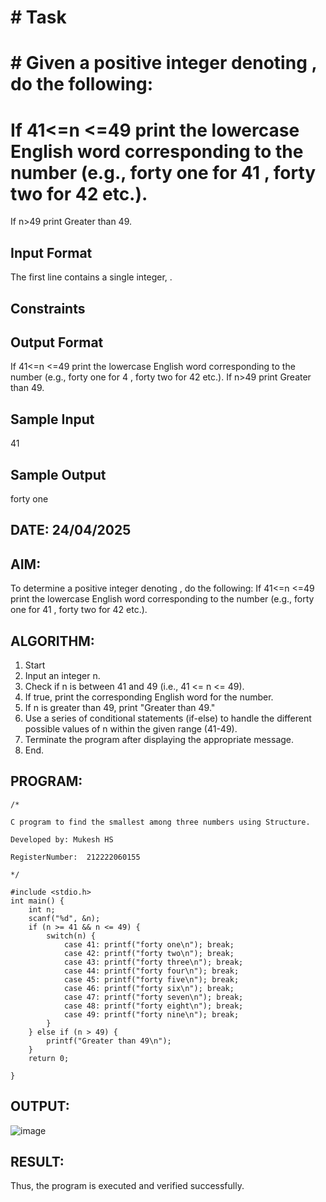 # # Task

# # Given a positive integer denoting , do the following:

# If  41<=n <=49 print the lowercase English word corresponding to the number (e.g., forty one for 41 , forty two for 42 etc.).
If n>49 print Greater than 49.
## Input Format

The first line contains a single integer, .

## Constraints

## Output Format

If  41<=n <=49 print the lowercase English word corresponding to the number (e.g., forty one for 4 , forty two for 42 etc.).
If n>49 print Greater than 49.
## Sample Input

41
## Sample Output

forty one
## DATE: 24/04/2025

## AIM: 

To determine a positive integer denoting , do the following: If  41<=n <=49 print the lowercase English word corresponding to the number (e.g., forty one for 41 , forty two for 42 etc.).
## ALGORITHM:
1. Start
2. Input an integer n.
3. Check if n is between 41 and 49 (i.e., 41 <= n <= 49).
4. If true, print the corresponding English word for the number.
5. If n is greater than 49, print "Greater than 49."
6. Use a series of conditional statements (if-else) to handle the different possible values of n within the given range (41-49).
7. Terminate the program after displaying the appropriate message.
8. End.

## PROGRAM:
```
/*

C program to find the smallest among three numbers using Structure.

Developed by: Mukesh HS

RegisterNumber:  212222060155

*/

#include <stdio.h>
int main() {
    int n;
    scanf("%d", &n);
    if (n >= 41 && n <= 49) {
        switch(n) {
            case 41: printf("forty one\n"); break;
            case 42: printf("forty two\n"); break;
            case 43: printf("forty three\n"); break;
            case 44: printf("forty four\n"); break;
            case 45: printf("forty five\n"); break;
            case 46: printf("forty six\n"); break;
            case 47: printf("forty seven\n"); break;
            case 48: printf("forty eight\n"); break;
            case 49: printf("forty nine\n"); break;
        }
    } else if (n > 49) {
        printf("Greater than 49\n");
    }
    return 0;

}
```
## OUTPUT:

![image](https://github.com/user-attachments/assets/5eb3bf34-dc5d-401e-9314-15db46b67b53)

## RESULT: 

Thus, the program is executed and verified successfully.
